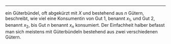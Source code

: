 ***

ein Güterbündel, oft abgekürzt mit $X$ und bestehend aus $n$ Gütern, beschreibt, wie viel eine Konsumentin von Gut 1, benannt $x_{1}$, und Gut 2, benannt $x_{2}$, bis Gut $n$ benannt $x_{n}$ konsumiert.
Der Einfachheit halber befasst man sich meistens mit Güterbündeln bestehend aus zwei verschiedenen Gütern.

